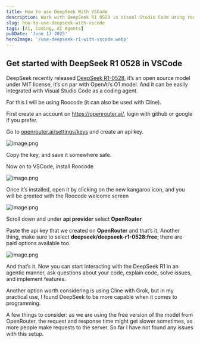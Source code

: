 ```yaml
---
title: How to use DeepSeek With VSCode
description: Work with DeepSeek R1 0528 in Visual Studio Code using roocode.
slug: how-to-use-deepseek-with-vscode
tags: [AI, Coding, AI Agents]
pubDate: 'June 17 2025'
heroImage: '/use-deepseek-r1-with-vscode.webp'
---
```


## Get started with DeepSeek R1 0528 in VSCode

DeepSeek recently released [DeepSeek R1-0528](https://huggingface.co/deepseek-ai/DeepSeek-R1-0528), it’s an open source model under MIT license, it’s on par with OpenAI’s O1 model. And it can be easily integrated with Visual Studio Code as a coding agent.

For this I will be using Roocode (it can also be used with Cline).

First create an account on https://openrouter.ai/, login with github or google if you prefer.

Go to [openrouter.ai/settings/keys](http://openrouter.ai/settings/keys) and create an api key.

![image.png](https://res.cloudinary.com/theazs/image/upload/v1750143218/personal-website/image_tu043m.png)

Copy the key, and save it somewhere safe.

Now on to VSCode, install Roocode

![image.png](https://res.cloudinary.com/theazs/image/upload/v1750143219/personal-website/image_1_z9cpth.png)

Once it’s installed, open it by clicking on the new kangaroo icon, and you will be greeted with the Roocode welcome screen

![image.png](https://res.cloudinary.com/theazs/image/upload/v1750143220/personal-website/image_2_rwd3qz.png)

Scroll down and under **api provider** select **OpenRouter**

Paste the api key that we created on **OpenRouter** and that’s it. Another thing, make sure to select **deepseek/deepseek-r1-0528:free**; there are paid options available too.

![image.png](https://res.cloudinary.com/theazs/image/upload/v1750143218/personal-website/image_3_dqzsgy.png)

And that’s it. Now you can start interacting with the DeepSeek R1 in an agentic manner, ask questions about your code, explain code, solve issues, and implement features.

Another option worth considering is using Cline with Grok, but in my practical use, I found DeepSeek to be more capable when it comes to programming.

A few things to consider: as we are using the free version of the model from OpenRouter, the request and response time might get slower sometimes, as more people make requests to the server. So far I have not found any issues with this setup.